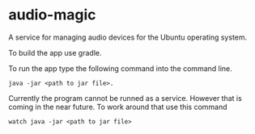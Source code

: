 # audio-magic
A service for managing audio devices for the Ubuntu operating system.

To build the app use gradle.

To run the app type the following command into the command line.
```
java -jar <path to jar file>.
```

Currently the program cannot be runned as a service. However that is coming in the near future. To work around that use this command 
```
watch java -jar <path to jar file>
```
